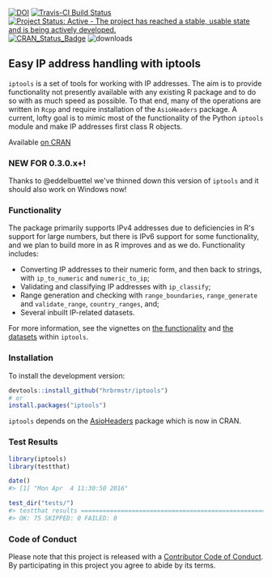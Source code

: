 
<!-- README.md is generated from README.Rmd. Please edit that file -->


[![DOI](https://zenodo.org/badge/doi/10.5281/zenodo.44526.svg)](https://zenodo.org/record/44526)
[![Travis-CI Build Status](https://travis-ci.org/hrbrmstr/iptools.svg?branch=master)](https://travis-ci.org/hrbrmstr/iptools)
[![Project Status: Active - The project has reached a stable, usable state and is being actively developed.](http://www.repostatus.org/badges/0.1.0/active.svg)](http://www.repostatus.org/#active) 
[![CRAN_Status_Badge](http://www.r-pkg.org/badges/version/iptools)](http://cran.r-project.org/web/packages/iptools) 
![downloads](http://cranlogs.r-pkg.org/badges/grand-total/iptools)

## Easy IP address handling with iptools

`iptools` is a set of tools for working with IP addresses. The aim is to provide functionality not presently available with any existing R package and to do so with as much speed as possible. To that end, many of the operations are written in `Rcpp` and require installation of the `AsioHeaders` package. A current, lofty goal is to mimic most of the functionality of the Python `iptools` module and make IP addresses first class R objects.

Available [on CRAN](http://cran.r-project.org/web/packages/iptools/)

### NEW FOR 0.3.0.x+!

Thanks to @eddelbuettel we've thinned down this version of `iptools` and it should also work on Windows now!

### Functionality

The package primarily supports IPv4 addresses due to deficiencies in R's support for large numbers, but there is IPv6 support for some functionality, and we plan to build more in as R improves and as we do. Functionality includes:

-   Converting IP addresses to their numeric form, and then back to strings, with `ip_to_numeric` and `numeric_to_ip`;
-   Validating and classifying IP addresses with `ip_classify`;
-   Range generation and checking with `range_boundaries`, `range_generate` and `validate_range`, `country_ranges`, and;
-   Several inbuilt IP-related datasets.

For more information, see the vignettes on [the functionality](https://github.com/hrbrmstr/iptools/blob/master/vignettes/introduction_to_iptools.Rmd) and [the datasets](https://github.com/hrbrmstr/iptools/blob/master/vignettes/iptools_datasets.Rmd) within `iptools`.


### Installation

To install the development version:


```r
devtools::install_github("hrbrmstr/iptools")
# or
install.packages("iptools")
```

`iptools` depends on the [AsioHeaders](https://github.com/eddelbuettel/asioheaders) package which is now in CRAN.

### Test Results


```r
library(iptools)
library(testthat)

date()
#> [1] "Mon Apr  4 11:30:50 2016"

test_dir("tests/")
#> testthat results ===========================================================
#> OK: 75 SKIPPED: 0 FAILED: 0
```

### Code of Conduct

Please note that this project is released with a [Contributor Code of Conduct](CONDUCT.md). By participating in this project you agree to abide by its terms.
